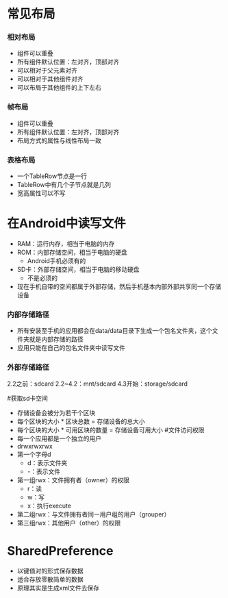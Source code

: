 # 常见布局


### 相对布局
* 组件可以重叠
* 所有组件默认位置：左对齐，顶部对齐
* 可以相对于父元素对齐
* 可以相对于其他组件对齐 
* 可以布局于其他组件的上下左右

 
### 帧布局
* 组件可以重叠
* 所有组件默认位置：左对齐，顶部对齐
* 布局方式的属性与线性布局一致 


### 表格布局
* 一个TableRow节点是一行
* TableRow中有几个子节点就是几列
* 宽高属性可以不写

# 在Android中读写文件
* RAM：运行内存，相当于电脑的内存
* ROM：内部存储空间，相当于电脑的硬盘
	* Android手机必须有的
* SD卡：外部存储空间，相当于电脑的移动硬盘
	* 不是必须的
* 现在手机自带的空间都属于外部存储，然后手机基本内部外部共享同一个存储设备

### 内部存储路径
* 所有安装至手机的应用都会在data/data目录下生成一个包名文件夹，这个文件夹就是内部存储的路径
* 应用只能在自己的包名文件夹中读写文件
### 外部存储路径
2.2之前：sdcard
2.2~4.2：mnt/sdcard
4.3开始：storage/sdcard

#获取sd卡空间
* 存储设备会被分为若干个区块
* 每个区块的大小 * 区块总数 = 存储设备的总大小
* 每个区块的大小 * 可用区块的数量 = 存储设备可用大小
#文件访问权限
* 每一个应用都是一个独立的用户
* drwxrwxrwx
* 第一个字母d
	* d：表示文件夹
	* -：表示文件
* 第一组rwx：文件拥有者（owner）的权限
	* r：读
	* w：写
	* x：执行execute
* 第二组rwx：与文件拥有者同一用户组的用户（grouper）
* 第三组rwx：其他用户（other）的权限

# SharedPreference
* 以键值对的形式保存数据
* 适合存放零散简单的数据
* 原理其实是生成xml文件去保存

